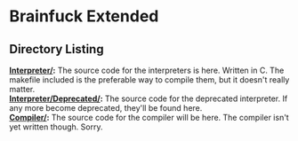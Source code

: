 # Brainfuck Extended

## Directory Listing
**[Interpreter/](Interpreter/):** The source code for the interpreters is here. Written in C. The makefile included is the preferable way to compile them, but it doesn't really matter.<br>
**[Interpreter/Deprecated/](Interpreter/Deprecated):** The source code for the deprecated interpreter. If any more become deprecated, they'll be found here. <br>
**[Compiler/](Compiler/):** The source code for the compiler will be here. The compiler isn't yet written though. Sorry.<br>
